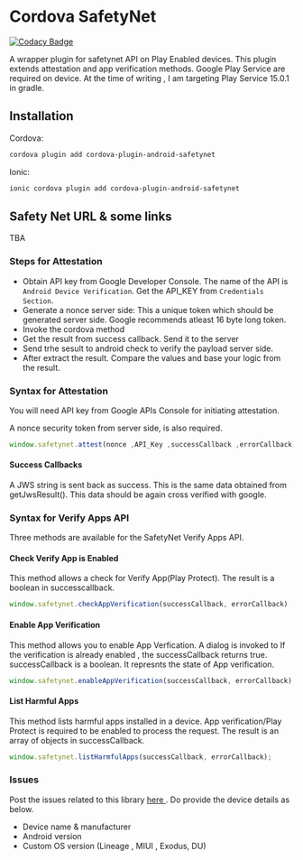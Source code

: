# Cordova SafetyNet

[![Codacy Badge](https://api.codacy.com/project/badge/Grade/3292840a5d6847cdbfca7fc465a3f45f)](https://app.codacy.com/app/karandpr/cordova-plugin-android-safetynet?utm_source=github.com&utm_medium=referral&utm_content=karandpr/cordova-plugin-android-safetynet&utm_campaign=Badge_Grade_Dashboard)

A wrapper plugin for safetynet API on Play Enabled devices. This plugin extends attestation and app verification methods.
Google Play Service are required on device.
At the time of writing , I am targeting Play Service 15.0.1 in gradle.

## Installation

Cordova:
```bash
cordova plugin add cordova-plugin-android-safetynet
```

Ionic:
```bash
ionic cordova plugin add cordova-plugin-android-safetynet
```
## Safety Net URL & some links
TBA

### Steps for Attestation

*   Obtain API key from Google Developer Console. The name of the API is `Android Device Verification`. Get the API_KEY from `Credentials Section`.
*   Generate a nonce server side: This a unique token which should be generated server side. Google recommends atleast 16 byte long token.
*   Invoke the cordova method
*   Get the result from success callback. Send it to the server
*   Send trhe sesult to android check to verify the payload server side.
*   After extract the result. Compare the values and base your logic from the result.

### Syntax for Attestation
You will need API key from Google APIs Console for initiating attestation.

A nonce security token from server side, is also required.
```javascript
window.safetynet.attest(nonce ,API_Key ,successCallback ,errorCallback);
```

#### Success Callbacks
A JWS string is sent back as success. This is the same data obtained from getJwsResult(). This data should be again cross verified with google.

### Syntax for Verify Apps API
Three methods are available for the SafetyNet Verify Apps API.

#### Check Verify App is Enabled
This method allows a check for Verify App(Play Protect). The result is a boolean in successcallback.
```javascript
window.safetynet.checkAppVerification(successCallback, errorCallback)
```
#### Enable App Verification
This method allows you to enable App Verfication. A dialog is invoked to  If the verification is already enabled , the successCallback returns true. successCallback is  a boolean. It represnts the state of App verification.
```javascript
window.safetynet.enableAppVerification(successCallback, errorCallback);
```

#### List Harmful Apps
This method lists harmful apps installed in a device. App verification/Play Protect is required to be enabled to process the request. The result is an array of objects in successCallback. 
```javascript
window.safetynet.listHarmfulApps(successCallback, errorCallback);
```

### Issues
Post the issues related to this library <a href="https://github.com/karandpr/cordova-plugin-android-safetynet/issues"> here </a>. Do provide the device details as below. 
*   Device name & manufacturer
*   Android version 
*   Custom OS version (Lineage , MIUI , Exodus, DU)
